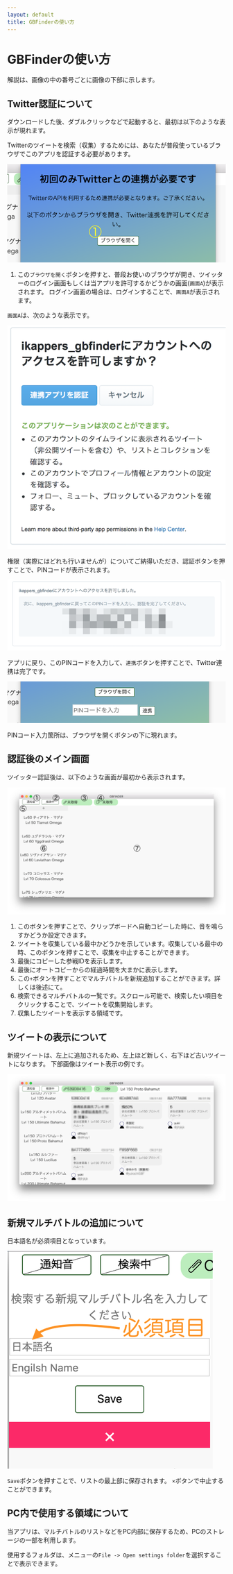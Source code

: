 ```yaml
---
layout: default
title: GBFinderの使い方
---
```


# GBFinderの使い方

解説は、画像の中の番号ごとに画像の下部に示します。

## Twitter認証について

ダウンロードした後、ダブルクリックなどで起動すると、最初は以下のような表示が現れます。

Twitterのツイートを検索（収集）するためには、あなたが普段使っているブラウザでこのアプリを認証する必要があります。

![初期状態](res/gbfinder_0_1.png "初期状態")

1. この`ブラウザを開く`ボタンを押すと、普段お使いのブラウザが開き、ツイッターのログイン画面もしくは当アプリを許可するかどうかの画面(`画面A`)が表示されます。
ログイン画面の場合は、ログインすることで、`画面A`が表示されます。

`画面A`は、次のような表示です。

![Twitter認証画面](res/gbfinder_tw1.png "認証画面")

権限（実際にはどれも行いませんが）についてご納得いただき、認証ボタンを押すことで、PINコードが表示されます。

![認証後のPINコード](res/gbfinder_tw2.png "PINコード")

アプリに戻り、このPINコードを入力して、`連携`ボタンを押すことで、Twitter連携は完了です。

![PIN入力](res/gbfinder_0_2.png "PINコード入力")

PINコード入力箇所は、ブラウザを開くボタンの下に現れます。

## 認証後のメイン画面

ツイッター認証後は、以下のような画面が最初から表示されます。

![最初の状態](res/gbfinder_1.png "最初の状態")

1. このボタンを押すことで、クリップボードへ自動コピーした時に、音を鳴らすかどうか設定できます。
2. ツイートを収集している最中かどうかを示しています。収集している最中の時、このボタンを押すことで、収集を中止することができます。
3. 最後にコピーした参戦IDを表示します。
4. 最後にオートコピーからの経過時間を大まかに表示します。
5. この`+`ボタンを押すことでマルチバトルを新規追加することができます。詳しくは後述にて。
6. 検索できるマルチバトルの一覧です。スクロール可能で、検索したい項目をクリックすることで、ツイートを収集開始します。
7. 収集したツイートを表示する領域です。


## ツイートの表示について

新規ツイートは、左上に追加されるため、左上ほど新しく、右下ほど古いツイートになります。
下部画像はツイート表示の例です。

![ツイート表示](res/gbfinder_2.png "ツイート表示")


## 新規マルチバトルの追加について

日本語名が必須項目となっています。

![新規追加](res/gbfinder_newraid.png "新規追加")

`Save`ボタンを押すことで、リストの最上部に保存されます。
`×`ボタンで中止することができます。


## PC内で使用する領域について

当アプリは、マルチバトルのリストなどをPC内部に保存するため、PCのストレージの一部を利用します。

使用するフォルダは、メニューの`File -> Open settings folder`を選択することで表示できます。